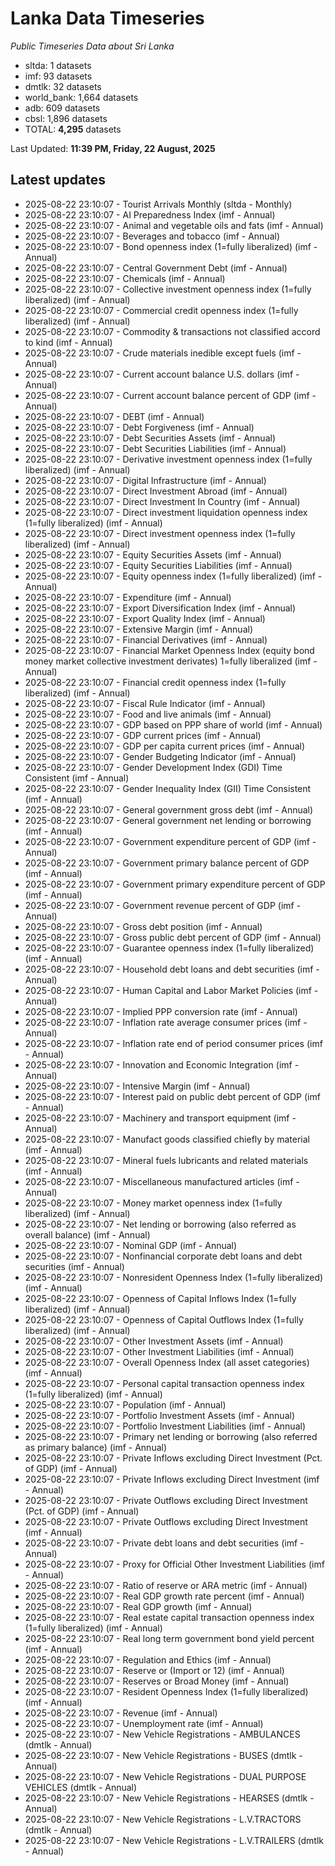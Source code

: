 # Lanka Data Timeseries
*Public Timeseries Data about Sri Lanka*

* sltda: 1 datasets
* imf: 93 datasets
* dmtlk: 32 datasets
* world_bank: 1,664 datasets
* adb: 609 datasets
* cbsl: 1,896 datasets
* TOTAL: **4,295** datasets

Last Updated: **11:39 PM, Friday, 22 August, 2025**

## Latest updates

* 2025-08-22 23:10:07 - Tourist Arrivals Monthly (sltda - Monthly)
* 2025-08-22 23:10:07 - AI Preparedness Index (imf - Annual)
* 2025-08-22 23:10:07 - Animal and vegetable oils and fats (imf - Annual)
* 2025-08-22 23:10:07 - Beverages and tobacco (imf - Annual)
* 2025-08-22 23:10:07 - Bond openness index (1=fully liberalized) (imf - Annual)
* 2025-08-22 23:10:07 - Central Government Debt (imf - Annual)
* 2025-08-22 23:10:07 - Chemicals (imf - Annual)
* 2025-08-22 23:10:07 - Collective investment openness index (1=fully liberalized) (imf - Annual)
* 2025-08-22 23:10:07 - Commercial credit openness index (1=fully liberalized) (imf - Annual)
* 2025-08-22 23:10:07 - Commodity & transactions not classified accord to kind (imf - Annual)
* 2025-08-22 23:10:07 - Crude materials inedible except fuels (imf - Annual)
* 2025-08-22 23:10:07 - Current account balance U.S. dollars (imf - Annual)
* 2025-08-22 23:10:07 - Current account balance percent of GDP (imf - Annual)
* 2025-08-22 23:10:07 - DEBT (imf - Annual)
* 2025-08-22 23:10:07 - Debt Forgiveness (imf - Annual)
* 2025-08-22 23:10:07 - Debt Securities Assets (imf - Annual)
* 2025-08-22 23:10:07 - Debt Securities Liabilities (imf - Annual)
* 2025-08-22 23:10:07 - Derivative investment openness index (1=fully liberalized) (imf - Annual)
* 2025-08-22 23:10:07 - Digital Infrastructure (imf - Annual)
* 2025-08-22 23:10:07 - Direct Investment Abroad (imf - Annual)
* 2025-08-22 23:10:07 - Direct Investment In Country (imf - Annual)
* 2025-08-22 23:10:07 - Direct investment liquidation openness index (1=fully liberalized) (imf - Annual)
* 2025-08-22 23:10:07 - Direct investment openness index (1=fully liberalized) (imf - Annual)
* 2025-08-22 23:10:07 - Equity Securities Assets (imf - Annual)
* 2025-08-22 23:10:07 - Equity Securities Liabilities (imf - Annual)
* 2025-08-22 23:10:07 - Equity openness index (1=fully liberalized) (imf - Annual)
* 2025-08-22 23:10:07 - Expenditure (imf - Annual)
* 2025-08-22 23:10:07 - Export Diversification Index (imf - Annual)
* 2025-08-22 23:10:07 - Export Quality Index (imf - Annual)
* 2025-08-22 23:10:07 - Extensive Margin (imf - Annual)
* 2025-08-22 23:10:07 - Financial Derivatives (imf - Annual)
* 2025-08-22 23:10:07 - Financial Market Openness Index (equity bond money market collective investment derivates) 1=fully liberalized (imf - Annual)
* 2025-08-22 23:10:07 - Financial credit openness index (1=fully liberalized) (imf - Annual)
* 2025-08-22 23:10:07 - Fiscal Rule Indicator (imf - Annual)
* 2025-08-22 23:10:07 - Food and live animals (imf - Annual)
* 2025-08-22 23:10:07 - GDP based on PPP share of world (imf - Annual)
* 2025-08-22 23:10:07 - GDP current prices (imf - Annual)
* 2025-08-22 23:10:07 - GDP per capita current prices (imf - Annual)
* 2025-08-22 23:10:07 - Gender Budgeting Indicator (imf - Annual)
* 2025-08-22 23:10:07 - Gender Development Index (GDI) Time Consistent (imf - Annual)
* 2025-08-22 23:10:07 - Gender Inequality Index (GII) Time Consistent (imf - Annual)
* 2025-08-22 23:10:07 - General government gross debt (imf - Annual)
* 2025-08-22 23:10:07 - General government net lending or borrowing (imf - Annual)
* 2025-08-22 23:10:07 - Government expenditure percent of GDP (imf - Annual)
* 2025-08-22 23:10:07 - Government primary balance percent of GDP (imf - Annual)
* 2025-08-22 23:10:07 - Government primary expenditure percent of GDP (imf - Annual)
* 2025-08-22 23:10:07 - Government revenue percent of GDP (imf - Annual)
* 2025-08-22 23:10:07 - Gross debt position (imf - Annual)
* 2025-08-22 23:10:07 - Gross public debt percent of GDP (imf - Annual)
* 2025-08-22 23:10:07 - Guarantee openness index (1=fully liberalized) (imf - Annual)
* 2025-08-22 23:10:07 - Household debt loans and debt securities (imf - Annual)
* 2025-08-22 23:10:07 - Human Capital and Labor Market Policies (imf - Annual)
* 2025-08-22 23:10:07 - Implied PPP conversion rate (imf - Annual)
* 2025-08-22 23:10:07 - Inflation rate average consumer prices (imf - Annual)
* 2025-08-22 23:10:07 - Inflation rate end of period consumer prices (imf - Annual)
* 2025-08-22 23:10:07 - Innovation and Economic Integration (imf - Annual)
* 2025-08-22 23:10:07 - Intensive Margin (imf - Annual)
* 2025-08-22 23:10:07 - Interest paid on public debt percent of GDP (imf - Annual)
* 2025-08-22 23:10:07 - Machinery and transport equipment (imf - Annual)
* 2025-08-22 23:10:07 - Manufact goods classified chiefly by material (imf - Annual)
* 2025-08-22 23:10:07 - Mineral fuels lubricants and related materials (imf - Annual)
* 2025-08-22 23:10:07 - Miscellaneous manufactured articles (imf - Annual)
* 2025-08-22 23:10:07 - Money market openness index (1=fully liberalized) (imf - Annual)
* 2025-08-22 23:10:07 - Net lending or borrowing (also referred as overall balance) (imf - Annual)
* 2025-08-22 23:10:07 - Nominal GDP (imf - Annual)
* 2025-08-22 23:10:07 - Nonfinancial corporate debt loans and debt securities (imf - Annual)
* 2025-08-22 23:10:07 - Nonresident Openness Index (1=fully liberalized) (imf - Annual)
* 2025-08-22 23:10:07 - Openness of Capital Inflows Index (1=fully liberalized) (imf - Annual)
* 2025-08-22 23:10:07 - Openness of Capital Outflows Index (1=fully liberalized) (imf - Annual)
* 2025-08-22 23:10:07 - Other Investment Assets (imf - Annual)
* 2025-08-22 23:10:07 - Other Investment Liabilities (imf - Annual)
* 2025-08-22 23:10:07 - Overall Openness Index (all asset categories) (imf - Annual)
* 2025-08-22 23:10:07 - Personal capital transaction openness index (1=fully liberalized) (imf - Annual)
* 2025-08-22 23:10:07 - Population (imf - Annual)
* 2025-08-22 23:10:07 - Portfolio Investment Assets (imf - Annual)
* 2025-08-22 23:10:07 - Portfolio Investment Liabilities (imf - Annual)
* 2025-08-22 23:10:07 - Primary net lending or borrowing (also referred as primary balance) (imf - Annual)
* 2025-08-22 23:10:07 - Private Inflows excluding Direct Investment (Pct. of GDP) (imf - Annual)
* 2025-08-22 23:10:07 - Private Inflows excluding Direct Investment (imf - Annual)
* 2025-08-22 23:10:07 - Private Outflows excluding Direct Investment (Pct. of GDP) (imf - Annual)
* 2025-08-22 23:10:07 - Private Outflows excluding Direct Investment (imf - Annual)
* 2025-08-22 23:10:07 - Private debt loans and debt securities (imf - Annual)
* 2025-08-22 23:10:07 - Proxy for Official Other Investment Liabilities (imf - Annual)
* 2025-08-22 23:10:07 - Ratio of reserve or ARA metric (imf - Annual)
* 2025-08-22 23:10:07 - Real GDP growth rate percent (imf - Annual)
* 2025-08-22 23:10:07 - Real GDP growth (imf - Annual)
* 2025-08-22 23:10:07 - Real estate capital transaction openness index (1=fully liberalized) (imf - Annual)
* 2025-08-22 23:10:07 - Real long term government bond yield percent (imf - Annual)
* 2025-08-22 23:10:07 - Regulation and Ethics (imf - Annual)
* 2025-08-22 23:10:07 - Reserve or (Import or 12) (imf - Annual)
* 2025-08-22 23:10:07 - Reserves or Broad Money (imf - Annual)
* 2025-08-22 23:10:07 - Resident Openness Index (1=fully liberalized) (imf - Annual)
* 2025-08-22 23:10:07 - Revenue (imf - Annual)
* 2025-08-22 23:10:07 - Unemployment rate (imf - Annual)
* 2025-08-22 23:10:07 - New Vehicle Registrations - AMBULANCES (dmtlk - Annual)
* 2025-08-22 23:10:07 - New Vehicle Registrations - BUSES (dmtlk - Annual)
* 2025-08-22 23:10:07 - New Vehicle Registrations - DUAL PURPOSE VEHICLES (dmtlk - Annual)
* 2025-08-22 23:10:07 - New Vehicle Registrations - HEARSES (dmtlk - Annual)
* 2025-08-22 23:10:07 - New Vehicle Registrations - L.V.TRACTORS (dmtlk - Annual)
* 2025-08-22 23:10:07 - New Vehicle Registrations - L.V.TRAILERS (dmtlk - Annual)